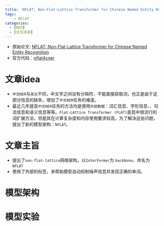 ```yaml
---
title: 'NFLAT: Non-Flat-Lattice Transformer for Chinese Named Entity Recognition'
tags: 
    - NFLAT
categories: 
  - [NER]
  - [论文阅读]
---
```


* 原始论文: [NFLAT: Non-Flat-Lattice Transformer for Chinese Named Entity Recognition](https://arxiv.org/pdf/2205.05832v3.pdf)
* 官方代码：[nflat4cner](https://github.com/codermusou/nflat4cner)

# 文章idea
* `中文NER`与`英文`不同，中文字之间没有分隔符，不能直接获取词，也正是由于这部分信息的缺失，增加了`中文NER`任务的难度。
* 最近几年提高`中文NER`任务的方法均是使用`外部数据`：词汇信息、字形信息、、句法信息和语义信息等等。`Flat-LAttice Transformer (FLAT)`是其中很流行的词扩展方法，但是其在计算复杂度和内存使用要求较高，为了解决这些问题，提出了新的模型架构：`NFLAT`。
# 文章主旨
* 提出了`non-flat-lattice`网络架构，以`InterFormer`为 `backbone`，命名为 `NFLAT`
* 使用了外部的标签，来帮助模型自动抑制噪声信息并发现正确的单词。
# 模型架构
# 模型实验
